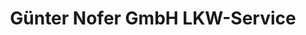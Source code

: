 ---
title: "Günter Nofer GmbH LKW-Service"
url: /ettlingen/guenter-nofer-gmbh-lkw-service/
shop: Autowerkstatt
---
